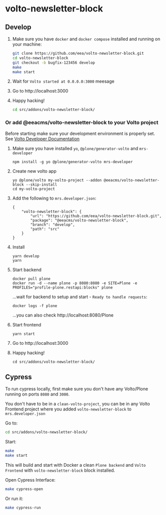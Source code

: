# volto-newsletter-block

## Develop

1. Make sure you have `docker` and `docker compose` installed and running on your machine:

    ```Bash
    git clone https://github.com/eea/volto-newsletter-block.git
    cd volto-newsletter-block
    git checkout -b bugfix-123456 develop
    make
    make start
    ```

1. Wait for `Volto started at 0.0.0.0:3000` meesage

1. Go to http://localhost:3000

1.  Happy hacking!

    ```Bash
    cd src/addons/volto-newsletter-block/
    ```

### Or add @eeacms/volto-newsletter-block to your Volto project

Before starting make sure your development environment is properly set. See [Volto Developer Documentation](https://docs.voltocms.com/getting-started/install/)

1.  Make sure you have installed `yo`, `@plone/generator-volto` and `mrs-developer`

        npm install -g yo @plone/generator-volto mrs-developer

1.  Create new volto app

        yo @plone/volto my-volto-project --addon @eeacms/volto-newsletter-block --skip-install
        cd my-volto-project

1.  Add the following to `mrs.developer.json`:

        {
            "volto-newsletter-block": {
                "url": "https://github.com/eea/volto-newsletter-block.git",
                "package": "@eeacms/volto-newsletter-block",
                "branch": "develop",
                "path": "src"
            }
        }

1.  Install

        yarn develop
        yarn

1.  Start backend

        docker pull plone
        docker run -d --name plone -p 8080:8080 -e SITE=Plone -e PROFILES="profile-plone.restapi:blocks" plone

    ...wait for backend to setup and start - `Ready to handle requests`:

        docker logs -f plone

    ...you can also check http://localhost:8080/Plone

1.  Start frontend

        yarn start

1.  Go to http://localhost:3000

1.  Happy hacking!

        cd src/addons/volto-newsletter-block/

## Cypress

To run cypress locally, first make sure you don't have any Volto/Plone running on ports `8080` and `3000`.

You don't have to be in a `clean-volto-project`, you can be in any Volto Frontend
project where you added `volto-newsletter-block` to `mrs.developer.json`

Go to:

  ```BASH
  cd src/addons/volto-newsletter-block/
  ```

Start:

  ```Bash
  make
  make start
  ```

This will build and start with Docker a clean `Plone backend` and `Volto Frontend` with `volto-newsletter-block` block installed.

Open Cypress Interface:

  ```Bash
  make cypress-open
  ```

Or run it:

  ```Bash
  make cypress-run
  ```
